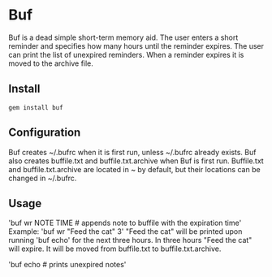 # Buf

Buf is a dead simple short-term memory aid. The user enters a short reminder and specifies how many hours until the reminder expires. The user can print the list of unexpired reminders. When a reminder expires it is moved to the archive file.

## Install

`gem install buf`

## Configuration

Buf creates ~/.bufrc when it is first run, unless ~/.bufrc already exists. Buf also creates buffile.txt and buffile.txt.archive when Buf is first run. Buffile.txt and buffile.txt.archive are located in ~ by default, but their locations can be changed in ~/.bufrc.

## Usage

'buf wr NOTE TIME # appends note to buffile with the expiration time'
Example:
'buf wr "Feed the cat" 3'
"Feed the cat" will be printed upon running 'buf echo' for the next three hours. In three hours "Feed the cat" will expire. It will be moved from buffile.txt to buffile.txt.archive.

'buf echo # prints unexpired notes'
